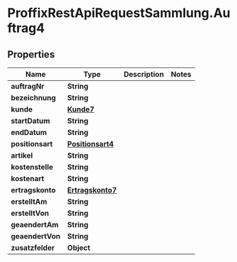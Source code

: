 # ProffixRestApiRequestSammlung.Auftrag4

## Properties
Name | Type | Description | Notes
------------ | ------------- | ------------- | -------------
**auftragNr** | **String** |  | 
**bezeichnung** | **String** |  | 
**kunde** | [**Kunde7**](Kunde7.md) |  | 
**startDatum** | **String** |  | 
**endDatum** | **String** |  | 
**positionsart** | [**Positionsart4**](Positionsart4.md) |  | 
**artikel** | **String** |  | 
**kostenstelle** | **String** |  | 
**kostenart** | **String** |  | 
**ertragskonto** | [**Ertragskonto7**](Ertragskonto7.md) |  | 
**erstelltAm** | **String** |  | 
**erstelltVon** | **String** |  | 
**geaendertAm** | **String** |  | 
**geaendertVon** | **String** |  | 
**zusatzfelder** | **Object** |  | 


